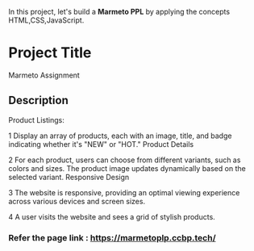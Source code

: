 In this project, let's build a **Marmeto PPL** by applying the concepts HTML,CSS,JavaScript.

# Project Title 

Marmeto Assignment

## Description

Product Listings:

1 Display an array of products, each with an image, title, and badge indicating whether it's "NEW" or "HOT."
Product Details

2 For each product, users can choose from different variants, such as colors and sizes. The product image updates dynamically based on the selected variant.
Responsive Design

3 The website is responsive, providing an optimal viewing experience across various devices and screen sizes.

4 A user visits the website and sees a grid of stylish products.


### Refer the page link : https://marmetoplp.ccbp.tech/

